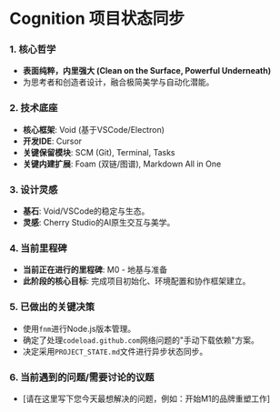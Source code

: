 # Cognition 项目状态同步

### 1. 核心哲学
- **表面纯粹，内里强大 (Clean on the Surface, Powerful Underneath)**
- 为思考者和创造者设计，融合极简美学与自动化潜能。

### 2. 技术底座
- **核心框架**: Void (基于VSCode/Electron)
- **开发IDE**: Cursor
- **关键保留模块**: SCM (Git), Terminal, Tasks
- **关键内建扩展**: Foam (双链/图谱), Markdown All in One

### 3. 设计灵感
- **基石**: Void/VSCode的稳定与生态。
- **灵感**: Cherry Studio的AI原生交互与美学。

### 4. 当前里程碑
- **当前正在进行的里程碑**: M0 - 地基与准备
- **此阶段的核心目标**: 完成项目初始化、环境配置和协作框架建立。

### 5. 已做出的关键决策
- 使用`fnm`进行Node.js版本管理。
- 确定了处理`codeload.github.com`网络问题的"手动下载依赖"方案。
- 决定采用`PROJECT_STATE.md`文件进行异步状态同步。

### 6. 当前遇到的问题/需要讨论的议题
- [请在这里写下您今天最想解决的问题，例如：开始M1的品牌重塑工作]
